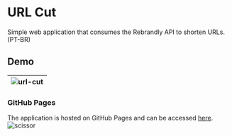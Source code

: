 # URL Cut

Simple web application that consumes the Rebrandly API to shorten URLs. (PT-BR)

## Demo

| ![url-cut](https://github.com/JulianaMaria-Lab/url-cut/assets/79669245/4508dc3c-20ab-4b45-9724-7c139649f483) |
| ------------- |


### GitHub Pages

The application is hosted on GitHub Pages and can be accessed [here](https://julianamaria-lab.github.io/url-cut/). ![scissor](https://github.com/JulianaMaria-Lab/url-cut/assets/79669245/272f04d9-ec16-4f0a-ad3a-ad67eb944952)
